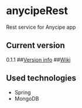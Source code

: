 # anycipeRest
Rest service for Anycipe app
## Current version
0.1.1
##[Version info](https://github.com/Anystat/anycipeRest/wiki/Version-info)
##[Wiki](https://github.com/Anystat/anycipeRest/wiki/Wiki)
## Used technologies
* Spring
* MongoDB

